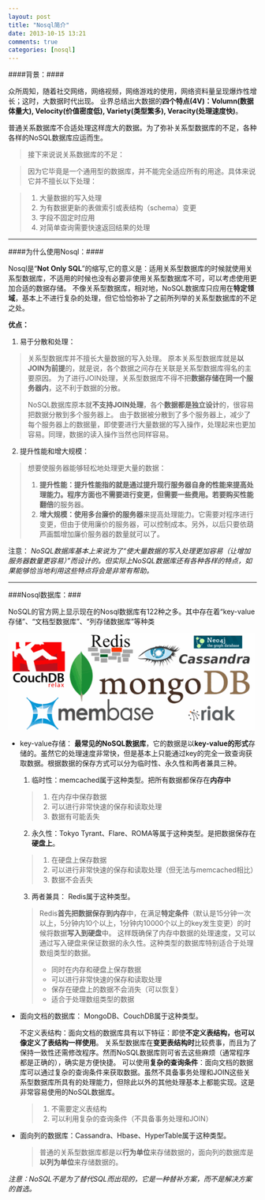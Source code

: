 ```yaml
---
layout: post
title: "Nosql简介"
date: 2013-10-15 13:21
comments: true
categories: [nosql]
---
```


####背景：####

  众所周知，随着社交网络，网络视频，网络游戏的使用，网络资料量呈现爆炸性增长；这时，大数据时代出现。
业界总结出大数据的**四个特点(4V)：Volumn(数据体量大), Velocity(价值密度低), Variety(类型繁多), Veracity(处理速度快)**。

  普通关系数据库不合适处理这样庞大的数据。为了弥补关系型数据库的不足，各种各样的NoSQL数据库应运而生。

> 接下来说说关系数据库的不足：

>	因为它毕竟是一个通用型的数据库，并不能完全适应所有的用途。具体来说它并不擅长以下处理： 

> 1. 大量数据的写入处理  
> 2. 为有数据更新的表做索引或表结构（schema）变更
> 3. 字段不固定时应用
> 4. 对简单查询需要快速返回结果的处理 

-------------------------------------------------------------

####为什么使用Nosql：####

  Nosql是“**Not Only SQL**”的缩写,它的意义是：适用关系型数据库的时候就使用关系型数据库，不适用的时候也没有必要非使用关系型数据库不可，可以考虑使用更加合适的数据存储。 
不像关系型数据库，相对地，NoSQL数据库只应用在**特定领域**，基本上不进行复杂的处理，但它恰恰弥补了之前所列举的关系型数据库的不足之处。

 **优点：**

1. 易于分散和处理：
> 关系型数据库并不擅长大量数据的写入处理。
> 原本关系型数据库就是**以JOIN为前提**的，就是说，各个数据之间存在关联是关系型数据库得名的主要原因。
> 为了进行JOIN处理，关系型数据库不得不把**数据存储在同一个服务器内**，这不利于数据的分散。
> 
> NoSQL数据库原本就**不支持JOIN处理**，各个**数据都是独立设计**的，很容易把数据分散到多个服务器上。
> 由于数据被分散到了多个服务器上，减少了每个服务器上的数据量，即使要进行大量数据的写入操作，处理起来也更加容易。同理，数据的读入操作当然也同样容易。

2. 提升性能和增大规模：
> 想要使服务器能够轻松地处理更大量的数据：
> 
> 1. **提升性能：**提升性能指的就是通过提升现行服务器自身的性能来提高处理能力。程序方面也不需要进行变更，但需要一些费用。若要购买**性能翻倍**的服务器。
> 2. **增大规模：**使用**多台廉价的服务器**来提高处理能力。它需要对程序进行变更，但由于使用廉价的服务器，可以控制成本。另外，以后只要依葫芦画瓢增加廉价服务器的数量就可以了。

注意： *NoSQL数据库基本上来说为了“使大量数据的写入处理更加容易（让增加服务器数量更容易）”而设计的。但实际上NoSQL数据库还有各种各样的特点，如果能够恰当地利用这些特点将会是非常有帮助。*

-------------------------------------------------------------

###Nosql数据库：###

  NoSQL的官方网上显示现在的Nosql数据库有122种之多。其中存在着“key-value存储”、“文档型数据库”、“列存储数据库”等种类

![无法显示图片](/images/posts/2013-10-17/nosql.gif "多种nosql数据库")

+ key-value存储：
**最常见的NoSQL数据库**，它的数据是以**key-value的形式**存储的。虽然它的处理速度非常快，但是基本上只能通过key的完全一致查询获取数据。根据数据的保存方式可以分为临时性、永久性和两者兼具三种。
  1. 临时性：memcached属于这种类型。把所有数据都保存在**内存中**
	>	1. 在内存中保存数据
	> 2. 可以进行非常快速的保存和读取处理
	> 3. 数据有可能丢失

	2. 永久性：Tokyo Tyrant、Flare、ROMA等属于这种类型。是把数据保存在**硬盘上**。
	> 1. 在硬盘上保存数据
	> 2. 可以进行非常快速的保存和读取处理（但无法与memcached相比）
	> 3. 数据不会丢失

	3. 两者兼具： Redis属于这种类型。
	> Redis**首先把数据保存到内存**中，在满足**特定条件**（默认是15分钟一次以上，5分钟内10个以上，1分钟内10000个以上的key发生变更）的时候将数据**写入到硬盘**中。
	> 这样既确保了内存中数据的处理速度，又可以通过写入硬盘来保证数据的永久性。这种类型的数据库特别适合于处理数组类型的数据。
  >
	> - 同时在内存和硬盘上保存数据
	> - 可以进行非常快速的保存和读取处理
	> - 保存在硬盘上的数据不会消失（可以恢复）
	> - 适合于处理数组类型的数据

+ 面向文档的数据库：
	MongoDB、CouchDB属于这种类型。
	
	不定义表结构：面向文档的数据库具有以下特征：即使**不定义表结构，也可以像定义了表结构一样使用**。
	关系型数据库在**变更表结构时**比较费事，而且为了保持一致性还需修改程序。然而NoSQL数据库则可省去这些麻烦（通常程序都是正确的），确实是方便快捷。
	可以使用**复杂的查询条件**：面向文档的数据库可以通过复杂的查询条件来获取数据。虽然不具备事务处理和JOIN这些关系型数据库所具有的处理能力，但除此以外的其他处理基本上都能实现。这是非常容易使用的NoSQL数据库。 
	> 1. 不需要定义表结构
  > 2. 可以利用复杂的查询条件（不具备事务处理和JOIN）

+ 面向列的数据库：Cassandra、Hbase、HyperTable属于这种类型。

	> 普通的关系型数据库都是以**行为单位**来存储数据的，面向列的数据库是**以列为单位**来存储数据的。

*注意：NoSQL不是为了替代SQL而出现的，它是一种替补方案，而不是解决方案的首选。*
